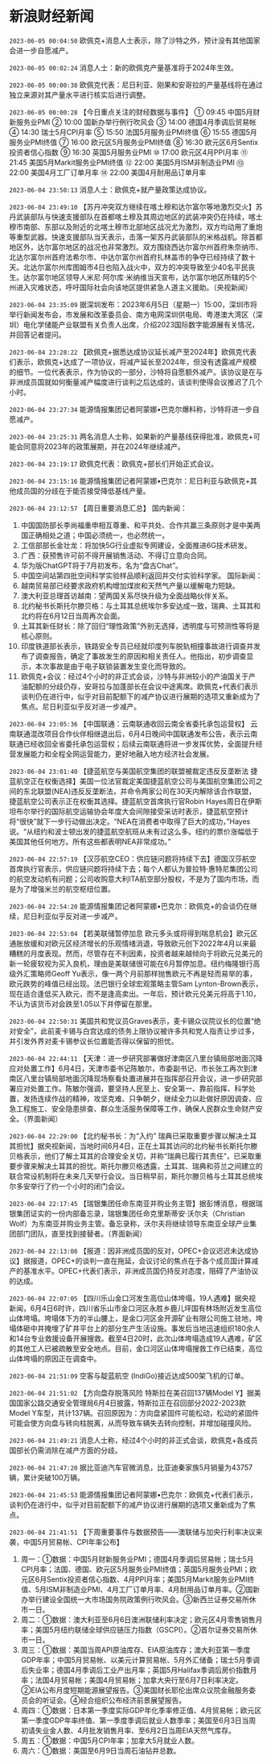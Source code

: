 # 新浪财经新闻
`2023-06-05 00:04:50` 欧佩克+消息人士表示，除了沙特之外，预计没有其他国家会进一步自愿减产。

`2023-06-05 00:02:24` 消息人士：新的欧佩克产量基准将于2024年生效。

`2023-06-05 00:00:38` 欧佩克代表：尼日利亚、刚果和安哥拉的产量基线将在通过独立来源对其产量水平进行核实后进行调整。

`2023-06-05 00:00:28` 【今日重点关注的财经数据与事件】
① 09:45 中国5月财新服务业PMI
② 10:00 国新办举行例行吹风会
③ 14:00 德国4月季调后贸易帐
④ 14:30 瑞士5月CPI月率
⑤ 15:50 法国5月服务业PMI终值
⑥ 15:55 德国5月服务业PMI终值
⑦ 16:00 欧元区5月服务业PMI终值
⑧ 16:30 欧元区6月Sentix投资者信心指数
⑨ 16:30 英国5月服务业PMI
⑩ 17:00 欧元区4月PPI月率
⑪ 21:45 美国5月Markit服务业PMI终值
⑫ 22:00 美国5月ISM非制造业PMI
⑬ 22:00 美国4月工厂订单月率
⑭ 22:00 美国4月耐用品订单月率

`2023-06-04 23:50:13` 消息人士：欧佩克+就产量政策达成协议。

`2023-06-04 23:49:10` 【苏丹冲突双方继续在喀土穆和达尔富尔等地激烈交火】苏丹武装部队与快速支援部队在首都喀土穆及其周边地区的武装冲突仍在持续，喀土穆市南部、东部以及附近的北喀土穆市北部地区战况尤为激烈，双方均动用了重炮等重型武器。快速支援部队当天表示，击落一架苏丹武装部队的米格战机。除首都地区外，达尔富尔地区的战况也非常激烈。双方围绕西达尔富尔州首府朱奈纳市、北达尔富尔州首府法希尔市、中达尔富尔州首府扎林盖市的争夺已经持续了数十天。北达尔富尔州库图姆市4日也陷入战火中，双方的冲突导致至少40名平民丧生。达尔富尔地区领导人米尼·阿尔库·米纳维当天宣布，达尔富尔地区所辖的5个州进入灾难状态，呼吁国际社会向该地区提供紧急人道主义援助。（央视新闻）

`2023-06-04 23:35:09` 据深圳发布：2023年6月5日（星期一）15:00，深圳市将举行新闻发布会，市发展和改革委员会、南方电网深圳供电局、粤港澳大湾区（深圳）电化学储能产业联盟有关负责人出席，介绍2023国际数字能源展有关情况，并回答记者提问。

`2023-06-04 23:28:22` 【欧佩克+据悉达成协议延长减产至2024年】欧佩克代表们表示，欧佩克+达成了一项协议，将减产延长至2024年，但没有透露减产规模的细节。一位代表表示，作为协议的一部分，沙特将自愿额外减产。该协议是在与非洲成员国就如何衡量减产幅度进行谈判之后达成的，该谈判使得会议推迟了几个小时。

`2023-06-04 23:27:34` 能源情报集团记者阿蒙娜•巴克尔爆料称，沙特将进一步自愿减产。

`2023-06-04 23:25:31` 两名消息人士称，如果新的产量基线获得批准，欧佩克+可能会同意将2023年的政策展期，并在2024年继续减产。

`2023-06-04 23:19:17` 欧佩克代表：欧佩克+部长们开始正式会议。

`2023-06-04 23:15:16` 能源情报集团记者阿蒙娜•巴克尔：尼日利亚与欧佩克+其他成员国的分歧在于能否接受降低基线产量。

`2023-06-04 23:12:57` 【周日重要消息汇总】
国内新闻：
1. 中国国防部长李尚福重申相互尊重、和平共处、合作共赢三条原则才是中美两国正确相处之道；中国必须统一，也必然统一。
2. 工信部部长金壮龙：将加快5G行业虚拟专网建设，全面推进6G技术研发。
3. 广西：获预售许可前不得开展销售活动、不得订立意向合同。
4. 华为版ChatGPT将于7月初发布，名为“盘古Chat”。
5. 中国空间站第四批空间科学实验样品顺利返回并交付实验科学家。
国际新闻：
1. 越南贸易部已经要求政府机构增加煤炭和天然气产量以缓解电力短缺。
2. 澳大利亚总理首访越南：望两国关系尽快升级为全面战略伙伴关系。
3. 北约秘书长斯托尔滕贝格：与土耳其总统埃尔多安达成一致，瑞典、土耳其和北约将在6月12日当周再次会面。
4. 土耳其新任财长：除了回归“理性政策”外别无选择，透明度与可预测性等将是核心原则。
5. 印度铁道部长表示，铁路安全专员已经就印度列车脱轨相撞事故进行调查并发布了调查报告，确定了事故发生的原因和相关责任人。他指出，初步调查显示，本次事故是由于电子联锁装置发生变化而导致的。
6. 欧佩克+会议：经过4个小时的非正式会谈，沙特与非洲较小的产油国关于产油配额的分歧仍存，安哥拉与加蓬部长在会议中途离席。欧佩克+代表们表示谈判仍在进行中，似乎对目前配额下的减产协议进行展期的选项又重新成为了焦点。尼日利亚似乎反对进一步减产。

`2023-06-04 23:05:36` 【中国联通：云南联通收回云南全省委托承包运营权】 云南联通混改项目合作伙伴相继退出后，6月4日晚间中国联通发布公告，表示云南联通已经收回全省委托承包运营权；后续云南联通将进一步发挥优势，全面提升经营发展能力和全程全网运营能力，更好地融入地方经济社会发展。

`2023-06-04 23:01:40` 【捷蓝航空与美国航空集团的联盟被裁定违反反垄断法 捷蓝航空正在权衡选择】美国一位法官裁定美国捷蓝航空公司与美国航空集团公司之间的东北联盟(NEA)违反反垄断法，并命令两家公司在30天内解除该合作联盟，捷蓝航空公司表示正在权衡其选择。捷蓝航空首席执行官Robin Hayes周日在伊斯坦布尔举行的国际航空运输协会年度大会间隙接受采访时表示，捷蓝航空预计将“很快”就下一步行动做出决定。“NEA在消费者中取得了巨大的成功，”Hayes说。“从纽约和波士顿出发的捷蓝航空航班从未有过这么多。纽约的票价涨幅低于美国其他任何地方。所有这些都表明NEA非常成功。”

`2023-06-04 22:57:19`   【汉莎航空CEO：供应链问题将持续下去】德国汉莎航空首席执行官表示，供应链问题将持续下去；每个人都认为普拉特·惠特尼集团公司的航空发动机有问题；公司收购意大利ITA航空部分股权，不是为了国内市场，而是为了增强米兰的航空枢纽位置。

`2023-06-04 22:54:20` 能源情报集团记者阿蒙娜•巴克尔：欧佩克+的会谈仍在继续，尼日利亚似乎反对进一步减产。

`2023-06-04 22:53:04` 【若美联储暂停加息 欧元多头或将得到喘息机会】欧元区通胀放缓和对欧元区经济增长的乐观情绪消退，导致欧元创下2022年4月以来最糟糕的月度表现。然而，尽管存在不利因素，投资者越来越倾向于将欧元兑美元的新一轮疲软视为买入良机，理由是美联储很可能在6月暂停加息。纽约梅隆银行高级外汇策略师Geoff Yu表示，像一两个月前那样抛售欧元不再是轻而易举的事，欧元跌势的峰值已经出现。法巴银行全球宏观策略主管Sam Lynton-Brown表示，现在适合逢低买入欧元，而不是逢高卖出。一年后，预计欧元兑美元将高于1.10，不认为该货币对会跌至1.05以下并停留在那里。

`2023-06-04 22:50:31`   美国共和党议员Graves表示，麦卡锡众议院议长的位置“绝对安全”，此前麦卡锡与白宫达成的债务上限协议被许多共和党人指责让步过多，并引发外界对麦卡锡参议长位置能否得以保留的担忧。

`2023-06-04 22:44:11` 【天津：进一步研究部署做好津南区八里台镇局部地面沉降应对处置工作】6月4日，天津市委书记陈敏尔，市委副书记、市长张工再次到津南区八里台镇局部地面沉降现场察看处置进展并在指挥部召开会议，进一步研究部署应对处置工作。陈敏尔强调，要坚持人民至上、安全第一、靠前指挥、科学处置，发扬连续作战的精神，攻坚克难、只争朝夕，继续全力以赴做好原因调查、应急工程施工、安全隐患排查、群众生活服务保障等工作，确保人民群众生命财产安全。（界面新闻）

`2023-06-04 22:29:00` 【北约秘书长：为“入约” 瑞典已采取重要步骤以解决土耳其担忧】据央视新闻，当地时间6月4日，正在土耳其访问的北约秘书长斯托尔滕贝格表示，他们了解土耳其的合理安全关切，并称“瑞典已履行其责任”，已采取重要步骤来解决土耳其的担忧。斯托尔滕贝格透露，土耳其、瑞典和芬兰之间建立的联合常设机制将在未来几天举行会议。当日稍早前，斯托尔滕贝格与土耳其总统埃尔多安举行了约一个小时的闭门会议。

`2023-06-04 22:17:45` 【瑞银集团任命东南亚并购业务主管】据彭博消息，根据瑞银集团证实的一份内部备忘录，瑞银集团任命克里斯蒂安·沃尔夫（Christian Wolf）为东南亚并购业务主管。备忘录称，沃尔夫将继续领导东南亚全球产业集团部门团队，直至找到接替者。（界面新闻）

`2023-06-04 22:13:08` 【报道：因非洲成员国的反对，OPEC+会议迟迟未达成协议】据报道，OPEC+的谈判一直在拖延，会议讨论的焦点在于各个成员国计算减产的基准水平。OPEC+代表们表示，非洲成员国仍持反对态度，阻碍了产油协议的达成。

`2023-06-04 22:07:05` 【四川乐山金口河发生高位山体垮塌，19人遇难】据央视新闻，6月4日6时许，四川省乐山市金口河区永胜乡鹿儿坪国有林场附近发生高位山体垮塌。垮塌体下方的半山腰上，是金口河区金开源矿业有限公司施工驻地，垮塌体砸中并掩埋了矿井平台上的部分生产生活设施。事发后当地迅速组织180余人和14台专业救援设备开展搜救。截至4日20时，此次山体垮塌造成19人遇难，矿区的其他工人已被疏散至安全地点。目前，金口河区山体垮塌搜救工作已结束，高位山体垮塌的原因正在调查中。

`2023-06-04 21:51:09`   空客与靛蓝航空 (IndiGo)接近达成500架飞机的订单。

`2023-06-04 21:51:02`   【方向盘存脱落风险 特斯拉在美召回137辆Model Y】据美国国家公路交通安全管理局6月4日披露，特斯拉正在召回部分2022-2023款Model Y车型，共计137辆。召回原因为：方向盘紧固件可能松动，松动的紧固件可能会使方向盘与转向柱脱离，从而导致车辆失去转向控制，并增加碰撞风险。

`2023-06-04 21:49:21` 消息人士称，经过4个小时的非正式会谈，欧佩克+各成员国部长仍需消除在减产方面的分歧。

`2023-06-04 21:47:20` 据比亚迪汽车官微消息，比亚迪秦家族5月销量为43757辆，累计突破100万辆。

`2023-06-04 21:45:53` 能源情报集团记者阿蒙娜•巴克尔：欧佩克+代表们表示，谈判仍在进行中，似乎对目前配额下的减产协议进行展期的选项又重新成为了焦点。

`2023-06-04 21:41:51` 【下周重要事件与数据预告——澳联储与加央行利率决议来袭，中国5月贸易帐、CPI年率公布】
1. 周一：①数据：中国5月财新服务业PMI；德国4月季调后贸易帐；瑞士5月CPI月率；法国、德国、欧元区5月服务业PMI终值；英国5月服务业PMI；欧元区6月Sentix投资者信心指数、4月PPI月率；美国5月Markit服务业PMI终值、5月ISM非制造业PMI、4月工厂订单月率、4月耐用品订单月率。②国新办举行建设全国统一大市场国务院政策例行吹风会。③新西兰证券交易所休市一日。
2. 周二：①数据：澳大利亚至6月6日澳洲联储利率决定；欧元区4月零售销售月率；美国5月纽约联储全球供应链压力指数（GSCPI）。②首尔证券交易所休市一日。
3. 周三：①数据：美国当周API原油库存、EIA原油库存；澳大利亚第一季度GDP年率；中国5月贸易帐、以美元计算贸易帐、5月外汇储备；瑞士5月季调后失业率；德国4月季调后工业产出月率；英国5月Halifax季调后房价指数月率；法国4月贸易帐；美国4月贸易帐；加拿大央行至6月7日利率决定。②EIA公布月度短期能源展望报告。③美国财长耶伦出席众议院金融服务委员会的听证会。④经合组织公布经济前景展望报告。
4. 周四：①数据：日本第一季度实际GDP年化季率修正值、4月贸易帐；欧元区第一季度GDP年率终值、第一季度季调后就业人数季率；美国至6月3日当周初请失业金人数、4月批发销售月率、至6月2日当周EIA天然气库存。
5. 周五：①数据：中国5月CPI年率；加拿大5月就业人数。
6. 周六：①数据：美国至6月9日当周石油钻井总数。

